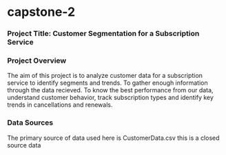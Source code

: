 # capstone-2

### Project Title: Customer Segmentation for a Subscription Service

### Project Overview
The aim of this project is to analyze customer data for a subscription service to identify 
segments and trends. To gather enough information through the data recieved. 
To know the best performance from our data, understand customer behavior,
track subscription types and identify key trends in cancellations and renewals. 

### Data Sources
The primary source of data used here is CustomerData.csv this is a closed source data 
